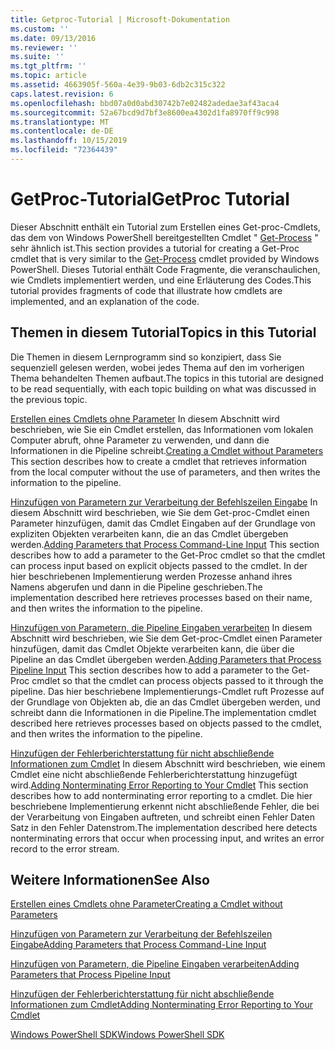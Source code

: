 ```yaml
---
title: Getproc-Tutorial | Microsoft-Dokumentation
ms.custom: ''
ms.date: 09/13/2016
ms.reviewer: ''
ms.suite: ''
ms.tgt_pltfrm: ''
ms.topic: article
ms.assetid: 4663905f-560a-4e39-9b03-6db2c315c322
caps.latest.revision: 6
ms.openlocfilehash: bbd07a0d0abd30742b7e02482adedae3af43aca4
ms.sourcegitcommit: 52a67bcd9d7bf3e8600ea4302d1fa8970ff9c998
ms.translationtype: MT
ms.contentlocale: de-DE
ms.lasthandoff: 10/15/2019
ms.locfileid: "72364439"
---
```

# <a name="getproc-tutorial"></a><span data-ttu-id="6ff5b-102">GetProc-Tutorial</span><span class="sxs-lookup"><span data-stu-id="6ff5b-102">GetProc Tutorial</span></span>

<span data-ttu-id="6ff5b-103">Dieser Abschnitt enthält ein Tutorial zum Erstellen eines Get-proc-Cmdlets, das dem von Windows PowerShell bereitgestellten Cmdlet " [Get-Process](/powershell/module/Microsoft.PowerShell.Management/Get-Process) " sehr ähnlich ist.</span><span class="sxs-lookup"><span data-stu-id="6ff5b-103">This section provides a tutorial for creating a Get-Proc cmdlet that is very similar to the [Get-Process](/powershell/module/Microsoft.PowerShell.Management/Get-Process) cmdlet provided by Windows PowerShell.</span></span> <span data-ttu-id="6ff5b-104">Dieses Tutorial enthält Code Fragmente, die veranschaulichen, wie Cmdlets implementiert werden, und eine Erläuterung des Codes.</span><span class="sxs-lookup"><span data-stu-id="6ff5b-104">This tutorial provides fragments of code that illustrate how cmdlets are implemented, and an explanation of the code.</span></span>

## <a name="topics-in-this-tutorial"></a><span data-ttu-id="6ff5b-105">Themen in diesem Tutorial</span><span class="sxs-lookup"><span data-stu-id="6ff5b-105">Topics in this Tutorial</span></span>

<span data-ttu-id="6ff5b-106">Die Themen in diesem Lernprogramm sind so konzipiert, dass Sie sequenziell gelesen werden, wobei jedes Thema auf den im vorherigen Thema behandelten Themen aufbaut.</span><span class="sxs-lookup"><span data-stu-id="6ff5b-106">The topics in this tutorial are designed to be read sequentially, with each topic building on what was discussed in the previous topic.</span></span>

<span data-ttu-id="6ff5b-107">[Erstellen eines Cmdlets ohne Parameter](./creating-a-cmdlet-without-parameters.md) In diesem Abschnitt wird beschrieben, wie Sie ein Cmdlet erstellen, das Informationen vom lokalen Computer abruft, ohne Parameter zu verwenden, und dann die Informationen in die Pipeline schreibt.</span><span class="sxs-lookup"><span data-stu-id="6ff5b-107">[Creating a Cmdlet without Parameters](./creating-a-cmdlet-without-parameters.md) This section describes how to create a cmdlet that retrieves information from the local computer without the use of parameters, and then writes the information to the pipeline.</span></span>

<span data-ttu-id="6ff5b-108">[Hinzufügen von Parametern zur Verarbeitung der Befehlszeilen Eingabe](./adding-parameters-that-process-command-line-input.md) In diesem Abschnitt wird beschrieben, wie Sie dem Get-proc-Cmdlet einen Parameter hinzufügen, damit das Cmdlet Eingaben auf der Grundlage von expliziten Objekten verarbeiten kann, die an das Cmdlet übergeben werden.</span><span class="sxs-lookup"><span data-stu-id="6ff5b-108">[Adding Parameters that Process Command-Line Input](./adding-parameters-that-process-command-line-input.md) This section describes how to add a parameter to the Get-Proc cmdlet so that the cmdlet can process input based on explicit objects passed to the cmdlet.</span></span> <span data-ttu-id="6ff5b-109">In der hier beschriebenen Implementierung werden Prozesse anhand ihres Namens abgerufen und dann in die Pipeline geschrieben.</span><span class="sxs-lookup"><span data-stu-id="6ff5b-109">The implementation described here retrieves processes based on their name, and then writes the information to the pipeline.</span></span>

<span data-ttu-id="6ff5b-110">[Hinzufügen von Parametern, die Pipeline Eingaben verarbeiten](./adding-parameters-that-process-pipeline-input.md) In diesem Abschnitt wird beschrieben, wie Sie dem Get-proc-Cmdlet einen Parameter hinzufügen, damit das Cmdlet Objekte verarbeiten kann, die über die Pipeline an das Cmdlet übergeben werden.</span><span class="sxs-lookup"><span data-stu-id="6ff5b-110">[Adding Parameters that Process Pipeline Input](./adding-parameters-that-process-pipeline-input.md) This section describes how to add a parameter to the Get-Proc cmdlet so that the cmdlet can process objects passed to it through the pipeline.</span></span> <span data-ttu-id="6ff5b-111">Das hier beschriebene Implementierungs-Cmdlet ruft Prozesse auf der Grundlage von Objekten ab, die an das Cmdlet übergeben werden, und schreibt dann die Informationen in die Pipeline.</span><span class="sxs-lookup"><span data-stu-id="6ff5b-111">The implementation cmdlet described here retrieves processes based on objects passed to the cmdlet, and then writes the information to the pipeline.</span></span>

<span data-ttu-id="6ff5b-112">[Hinzufügen der Fehlerberichterstattung für nicht abschließende Informationen zum Cmdlet](./adding-non-terminating-error-reporting-to-your-cmdlet.md) In diesem Abschnitt wird beschrieben, wie einem Cmdlet eine nicht abschließende Fehlerberichterstattung hinzugefügt wird.</span><span class="sxs-lookup"><span data-stu-id="6ff5b-112">[Adding Nonterminating Error Reporting to Your Cmdlet](./adding-non-terminating-error-reporting-to-your-cmdlet.md) This section describes how to add nonterminating error reporting to a cmdlet.</span></span> <span data-ttu-id="6ff5b-113">Die hier beschriebene Implementierung erkennt nicht abschließende Fehler, die bei der Verarbeitung von Eingaben auftreten, und schreibt einen Fehler Daten Satz in den Fehler Datenstrom.</span><span class="sxs-lookup"><span data-stu-id="6ff5b-113">The implementation described here detects nonterminating errors that occur when processing input, and writes an error record to the error stream.</span></span>

## <a name="see-also"></a><span data-ttu-id="6ff5b-114">Weitere Informationen</span><span class="sxs-lookup"><span data-stu-id="6ff5b-114">See Also</span></span>

[<span data-ttu-id="6ff5b-115">Erstellen eines Cmdlets ohne Parameter</span><span class="sxs-lookup"><span data-stu-id="6ff5b-115">Creating a Cmdlet without Parameters</span></span>](./creating-a-cmdlet-without-parameters.md)

[<span data-ttu-id="6ff5b-116">Hinzufügen von Parametern zur Verarbeitung der Befehlszeilen Eingabe</span><span class="sxs-lookup"><span data-stu-id="6ff5b-116">Adding Parameters that Process Command-Line Input</span></span>](./adding-parameters-that-process-command-line-input.md)

[<span data-ttu-id="6ff5b-117">Hinzufügen von Parametern, die Pipeline Eingaben verarbeiten</span><span class="sxs-lookup"><span data-stu-id="6ff5b-117">Adding Parameters that Process Pipeline Input</span></span>](./adding-parameters-that-process-pipeline-input.md)

[<span data-ttu-id="6ff5b-118">Hinzufügen der Fehlerberichterstattung für nicht abschließende Informationen zum Cmdlet</span><span class="sxs-lookup"><span data-stu-id="6ff5b-118">Adding Nonterminating Error Reporting to Your Cmdlet</span></span>](./adding-non-terminating-error-reporting-to-your-cmdlet.md)

[<span data-ttu-id="6ff5b-119">Windows PowerShell SDK</span><span class="sxs-lookup"><span data-stu-id="6ff5b-119">Windows PowerShell SDK</span></span>](../windows-powershell-reference.md)
